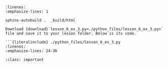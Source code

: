 ```{code-block} python
:linenos:
:emphasize-lines: 1

sphinx-autobuild .  _build/html

Download {download}`lesson_6_ex_3.py<./python_files/lesson_6_ex_3.py>` file and save it to your lesson folder. Below is its code.

```{literalinclude} ./python_files/lesson_6_ex_3.py
:linenos:
:emphasize-lines: 24-36
```

```{admonition} Corrections
:class: important